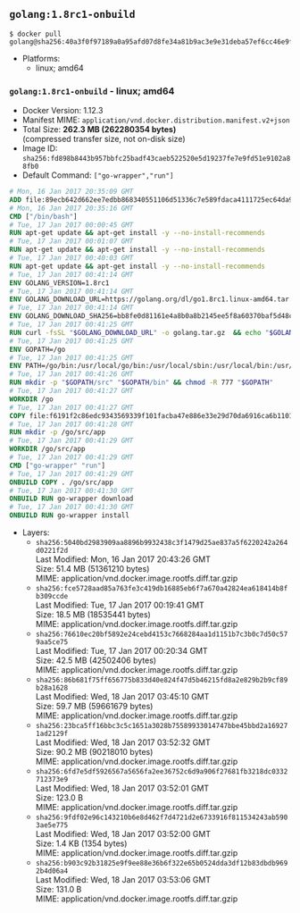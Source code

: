 ## `golang:1.8rc1-onbuild`

```console
$ docker pull golang@sha256:40a3f0f97189a0a95afd07d8fe34a81b9ac3e9e31deba57ef6cc46e9fbda6538
```

-	Platforms:
	-	linux; amd64

### `golang:1.8rc1-onbuild` - linux; amd64

-	Docker Version: 1.12.3
-	Manifest MIME: `application/vnd.docker.distribution.manifest.v2+json`
-	Total Size: **262.3 MB (262280354 bytes)**  
	(compressed transfer size, not on-disk size)
-	Image ID: `sha256:fd898b8443b957bbfc25badf43caeb522520e5d19237fe7e9fd51e9102a88fb0`
-	Default Command: `["go-wrapper","run"]`

```dockerfile
# Mon, 16 Jan 2017 20:35:09 GMT
ADD file:89ecb642d662ee7edbb868340551106d51336c7e589fdaca4111725ec64da957 in / 
# Mon, 16 Jan 2017 20:35:16 GMT
CMD ["/bin/bash"]
# Tue, 17 Jan 2017 00:00:45 GMT
RUN apt-get update && apt-get install -y --no-install-recommends 		ca-certificates 		curl 		wget 	&& rm -rf /var/lib/apt/lists/*
# Tue, 17 Jan 2017 00:01:07 GMT
RUN apt-get update && apt-get install -y --no-install-recommends 		bzr 		git 		mercurial 		openssh-client 		subversion 				procps 	&& rm -rf /var/lib/apt/lists/*
# Tue, 17 Jan 2017 00:40:03 GMT
RUN apt-get update && apt-get install -y --no-install-recommends 		g++ 		gcc 		libc6-dev 		make 		pkg-config 	&& rm -rf /var/lib/apt/lists/*
# Tue, 17 Jan 2017 00:41:14 GMT
ENV GOLANG_VERSION=1.8rc1
# Tue, 17 Jan 2017 00:41:14 GMT
ENV GOLANG_DOWNLOAD_URL=https://golang.org/dl/go1.8rc1.linux-amd64.tar.gz
# Tue, 17 Jan 2017 00:41:14 GMT
ENV GOLANG_DOWNLOAD_SHA256=bb8fe0d81161e4a8b0a8b2145ee5f8a60370baf5d48c07a83f6f09e1ad253bec
# Tue, 17 Jan 2017 00:41:25 GMT
RUN curl -fsSL "$GOLANG_DOWNLOAD_URL" -o golang.tar.gz 	&& echo "$GOLANG_DOWNLOAD_SHA256  golang.tar.gz" | sha256sum -c - 	&& tar -C /usr/local -xzf golang.tar.gz 	&& rm golang.tar.gz
# Tue, 17 Jan 2017 00:41:25 GMT
ENV GOPATH=/go
# Tue, 17 Jan 2017 00:41:25 GMT
ENV PATH=/go/bin:/usr/local/go/bin:/usr/local/sbin:/usr/local/bin:/usr/sbin:/usr/bin:/sbin:/bin
# Tue, 17 Jan 2017 00:41:26 GMT
RUN mkdir -p "$GOPATH/src" "$GOPATH/bin" && chmod -R 777 "$GOPATH"
# Tue, 17 Jan 2017 00:41:27 GMT
WORKDIR /go
# Tue, 17 Jan 2017 00:41:27 GMT
COPY file:f6191f2c86edc9343569339f101facba47e886e33e29d70da6916ca6b1101a53 in /usr/local/bin/ 
# Tue, 17 Jan 2017 00:41:28 GMT
RUN mkdir -p /go/src/app
# Tue, 17 Jan 2017 00:41:29 GMT
WORKDIR /go/src/app
# Tue, 17 Jan 2017 00:41:29 GMT
CMD ["go-wrapper" "run"]
# Tue, 17 Jan 2017 00:41:29 GMT
ONBUILD COPY . /go/src/app
# Tue, 17 Jan 2017 00:41:30 GMT
ONBUILD RUN go-wrapper download
# Tue, 17 Jan 2017 00:41:30 GMT
ONBUILD RUN go-wrapper install
```

-	Layers:
	-	`sha256:5040bd2983909aa8896b9932438c3f1479d25ae837a5f6220242a264d0221f2d`  
		Last Modified: Mon, 16 Jan 2017 20:43:26 GMT  
		Size: 51.4 MB (51361210 bytes)  
		MIME: application/vnd.docker.image.rootfs.diff.tar.gzip
	-	`sha256:fce5728aad85a763fe3c419db16885eb6f7a670a42824ea618414b8fb309ccde`  
		Last Modified: Tue, 17 Jan 2017 00:19:41 GMT  
		Size: 18.5 MB (18535441 bytes)  
		MIME: application/vnd.docker.image.rootfs.diff.tar.gzip
	-	`sha256:76610ec20bf5892e24cebd4153c7668284aa1d1151b7c3b0c7d50c579aa5ce75`  
		Last Modified: Tue, 17 Jan 2017 00:20:34 GMT  
		Size: 42.5 MB (42502406 bytes)  
		MIME: application/vnd.docker.image.rootfs.diff.tar.gzip
	-	`sha256:86b681f75ff656775b833d40e824f47d5b46215fd8a2e829b2b9cf89b28a1628`  
		Last Modified: Wed, 18 Jan 2017 03:45:10 GMT  
		Size: 59.7 MB (59661679 bytes)  
		MIME: application/vnd.docker.image.rootfs.diff.tar.gzip
	-	`sha256:23bca5ff16bbc3c5c1651a3028b75589933014747bbe45bbd2a169271ad2129f`  
		Last Modified: Wed, 18 Jan 2017 03:52:32 GMT  
		Size: 90.2 MB (90218010 bytes)  
		MIME: application/vnd.docker.image.rootfs.diff.tar.gzip
	-	`sha256:6fd7e5df5926567a5656fa2ee36752c6d9a906f27681fb3218dc0332712373e9`  
		Last Modified: Wed, 18 Jan 2017 03:52:01 GMT  
		Size: 123.0 B  
		MIME: application/vnd.docker.image.rootfs.diff.tar.gzip
	-	`sha256:9fdf02e96c143210b6e8d462f7d4721d2e6733916f811534243ab5903ae5e775`  
		Last Modified: Wed, 18 Jan 2017 03:52:00 GMT  
		Size: 1.4 KB (1354 bytes)  
		MIME: application/vnd.docker.image.rootfs.diff.tar.gzip
	-	`sha256:b903c92b31825e9f9ee88e36b6f322e65b0524dda3df12b83dbdb9692b4d06a4`  
		Last Modified: Wed, 18 Jan 2017 03:53:06 GMT  
		Size: 131.0 B  
		MIME: application/vnd.docker.image.rootfs.diff.tar.gzip
